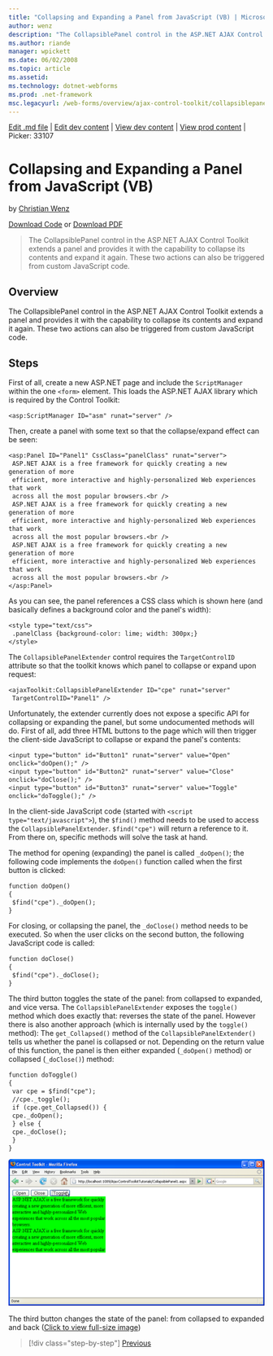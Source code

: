 ```yaml
---
title: "Collapsing and Expanding a Panel from JavaScript (VB) | Microsoft Docs"
author: wenz
description: "The CollapsiblePanel control in the ASP.NET AJAX Control Toolkit extends a panel and provides it with the capability to collapse its contents and expand it a..."
ms.author: riande
manager: wpickett
ms.date: 06/02/2008
ms.topic: article
ms.assetid: 
ms.technology: dotnet-webforms
ms.prod: .net-framework
msc.legacyurl: /web-forms/overview/ajax-control-toolkit/collapsiblepanel/collapsing-and-expanding-a-panel-from-javascript-vb
---
```

[Edit .md file](C:\Projects\msc\dev\Msc.Www\Web.ASP\App_Data\github\web-forms\overview\ajax-control-toolkit\collapsiblepanel\collapsing-and-expanding-a-panel-from-javascript-vb.md) | [Edit dev content](http://www.aspdev.net/umbraco#/content/content/edit/24807) | [View dev content](http://docs.aspdev.net/tutorials/web-forms/overview/ajax-control-toolkit/collapsiblepanel/collapsing-and-expanding-a-panel-from-javascript-vb.html) | [View prod content](http://www.asp.net/web-forms/overview/ajax-control-toolkit/collapsiblepanel/collapsing-and-expanding-a-panel-from-javascript-vb) | Picker: 33107

Collapsing and Expanding a Panel from JavaScript (VB)
====================
by [Christian Wenz](https://github.com/wenz)

[Download Code](http://download.microsoft.com/download/8/a/a/8aab3c3e-de6f-463f-805c-5fda567eef6e/CollapsiblePanel1.vb.zip) or [Download PDF](http://download.microsoft.com/download/b/6/a/b6ae89ee-df69-4c87-9bfb-ad1eb2b23373/collapsiblepanel1VB.pdf)

> The CollapsiblePanel control in the ASP.NET AJAX Control Toolkit extends a panel and provides it with the capability to collapse its contents and expand it again. These two actions can also be triggered from custom JavaScript code.


## Overview

The CollapsiblePanel control in the ASP.NET AJAX Control Toolkit extends a panel and provides it with the capability to collapse its contents and expand it again. These two actions can also be triggered from custom JavaScript code.

## Steps

First of all, create a new ASP.NET page and include the `ScriptManager` within the one `<form>` element. This loads the ASP.NET AJAX library which is required by the Control Toolkit:

    <asp:ScriptManager ID="asm" runat="server" />

Then, create a panel with some text so that the collapse/expand effect can be seen:

    <asp:Panel ID="Panel1" CssClass="panelClass" runat="server">
     ASP.NET AJAX is a free framework for quickly creating a new generation of more 
     efficient, more interactive and highly-personalized Web experiences that work 
     across all the most popular browsers.<br />
     ASP.NET AJAX is a free framework for quickly creating a new generation of more 
     efficient, more interactive and highly-personalized Web experiences that work 
     across all the most popular browsers.<br />
     ASP.NET AJAX is a free framework for quickly creating a new generation of more 
     efficient, more interactive and highly-personalized Web experiences that work 
     across all the most popular browsers.<br />
    </asp:Panel>

As you can see, the panel references a CSS class which is shown here (and basically defines a background color and the panel's width):

    <style type="text/css">
     .panelClass {background-color: lime; width: 300px;}
    </style>

The `CollapsiblePanelExtender` control requires the `TargetControlID` attribute so that the toolkit knows which panel to collapse or expand upon request:

    <ajaxToolkit:CollapsiblePanelExtender ID="cpe" runat="server"
     TargetControlID="Panel1" />

Unfortunately, the extender currently does not expose a specific API for collapsing or expanding the panel, but some undocumented methods will do. First of all, add three HTML buttons to the page which will then trigger the client-side JavaScript to collapse or expand the panel's contents:

    <input type="button" id="Button1" runat="server" value="Open" onclick="doOpen();" />
    <input type="button" id="Button2" runat="server" value="Close" onclick="doClose();" />
    <input type="button" id="Button3" runat="server" value="Toggle" onclick="doToggle();" />

In the client-side JavaScript code (started with `<script type="text/javascript">`), the `$find()` method needs to be used to access the `CollapsiblePanelExtender`. `$find("cpe")` will return a reference to it. From there on, specific methods will solve the task at hand.

The method for opening (expanding) the panel is called `_doOpen()`; the following code implements the `doOpen()` function called when the first button is clicked:

    function doOpen() 
    {
     $find("cpe")._doOpen();
    }

For closing, or collapsing the panel, the `_doClose()` method needs to be executed. So when the user clicks on the second button, the following JavaScript code is called:

    function doClose() 
    {
     $find("cpe")._doClose();
    }

The third button toggles the state of the panel: from collapsed to expanded, and vice versa. The `CollapsiblePanelExtender` exposes the `toggle()` method which does exactly that: reverses the state of the panel. However there is also another approach (which is internally used by the `toggle()` method): The `get_Collapsed()` method of the `CollapsiblePanelExtender()` tells us whether the panel is collapsed or not. Depending on the return value of this function, the panel is then either expanded (`_doOpen()` method) or collapsed (`_doClose()`) method:

    function doToggle() 
    {
     var cpe = $find("cpe");
     //cpe._toggle();
     if (cpe.get_Collapsed()) {
     cpe._doOpen();
     } else {
     cpe._doClose();
     }
    }


[![The third button changes the state of the panel: from collapsed to expanded and back](collapsing-and-expanding-a-panel-from-javascript-vb/_static/image2.png)](collapsing-and-expanding-a-panel-from-javascript-vb/_static/image1.png)

The third button changes the state of the panel: from collapsed to expanded and back ([Click to view full-size image](collapsing-and-expanding-a-panel-from-javascript-vb/_static/image3.png))

>[!div class="step-by-step"] [Previous](collapsing-and-expanding-a-panel-from-javascript-cs.md)